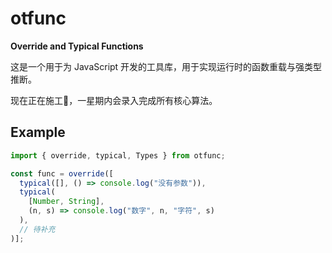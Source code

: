 # otfunc

**Override and Typical Functions**

这是一个用于为 JavaScript 开发的工具库，用于实现运行时的函数重载与强类型推断。

现在正在施工🚧，一星期内会录入完成所有核心算法。

## Example
```javascript
import { override, typical, Types } from otfunc;

const func = override([
  typical([], () => console.log("没有参数")),
  typical(
    [Number, String],
    (n, s) => console.log("数字", n, "字符", s)
  ),
  // 待补充
)];
```
